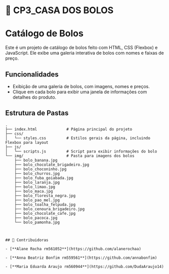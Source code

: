 # 🎂 CP3_CASA DOS BOLOS

# Catálogo de Bolos

Este é um projeto de catálogo de bolos feito com HTML, CSS (Flexbox) e JavaScript. Ele exibe uma galeria interativa de bolos com nomes e faixas de preço.

## Funcionalidades

- Exibição de uma galeria de bolos, com imagens, nomes e preços.
- Clique em cada bolo para exibir uma janela de informações com detalhes do produto.

## Estrutura de Pastas

```plaintext
.
├── index.html             # Página principal do projeto
├── css/
│   └── styles.css         # Estilos gerais da página, incluindo Flexbox para layout
├── js/
│   └── scripts.js         # Script para exibir informações do bolo
└── img/                   # Pasta para imagens dos bolos
    ├── bolo_banana.jpg
    ├── bolo_chocolate_brigadeiro.jpg
    ├── bolo_choconinho.jpg
    ├── bolo_churros.jpg
    ├── bolo_fuba_goiabada.jpg
    ├── bolo_laranja.jpg
    ├── bolo_limao.jpg
    ├── bolo_maca.jpg
    ├── bolo_floresta_negra.jpg
    ├── bolo_pao_mel.jpg
    ├── bolo_toalha_felpuda.jpg
    ├── bolo_cenoura_brigadeiro.jpg
    ├── bolo_chocolate_cafe.jpg
    ├── bolo_pacoca.jpg
    └── bolo_pamonha.jpg



## 🌟 Contribuidoras

- [**Alane Rocha rm561052**](https://github.com/alanerochaa)  

- [**Anna Beatriz Bonfim rm559561**](https://github.com/annabonfim)  

- [**Maria Eduarda Araujo rm560944**](https://github.com/DudaAraujo14)  
